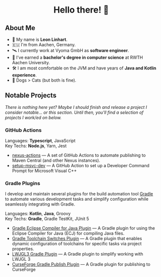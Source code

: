 <h1 align="center">Hello there! 👋</h1>

<h2>About Me</h2>

- 🧑 My name is **Leon Linhart**.
- 🇪🇺 I'm from Aachen, Germany.
- 🛰️ I currently work at Vyoma GmbH as **software engineer**.
- 🏫 I've earned a **bachelor's degree in computer science** at RWTH Aachen University.
- 🛠️ I am most comfortable on the JVM and have years of **Java and Kotlin experience**.
- 🐶 Dogs > Cats (but both is fine).


<h2>Notable Projects</h2>

_There is nothing here yet? Maybe I should finish and release a project I consider notable... or this section. Until
then, you'll find a selection of projects I work/ed on below._


<h3>GitHub Actions</h3>

Languages: **Typescript**, JavaScript<br>
Key Techs: **Node.js**, Yarn, Jest

- [nexus-actions](https://github.com/TheMrMilchmann/nexus-actions) — A set of GitHub Actions to automate publishing to
  Maven Central (and other Nexus instances).
- [setup-msvc-dev](https://github.com/TheMrMilchmann/setup-msvc-dev) — A GitHub Action to set up a Developer Command
  Prompt for Microsoft Visual C++


<h3>Gradle Plugins</h3>

I develop and maintain several plugins for the build automation tool [Gradle](https://gradle.org/) to automate various
development tasks and simplify configuration while seamlessly integrating with Gradle.

Languages: **Kotlin**, **Java**, Groovy<br>
Key Techs: **Gradle**, Gradle TestKit, JUnit 5

- [Gradle Eclipse Compiler for Java Plugin](https://github.com/TheMrMilchmann/gradle-ecj) — A Gradle plugin for using
  the Eclipse Compiler for Java (ECJ) for compiling Java files.
- [Gradle Toolchain Switches Plugin](https://github.com/TheMrMilchmann/gradle-toolchain-switches) — A Gradle plugin that
  enables dynamic configuration of toolchains for specific tasks via project properties.
- [LWJGL3 Gradle Plugin](https://github.com/Osmerion/gradle-lwjgl3) — A Gradle plugin to simplify working with LWJGL 3
- [CurseForge Gradle Publish Plugin](https://github.com/TheMrMilchmann/gradle-curseforge-publish) — A Gradle plugin for
  publishing to CurseForge
